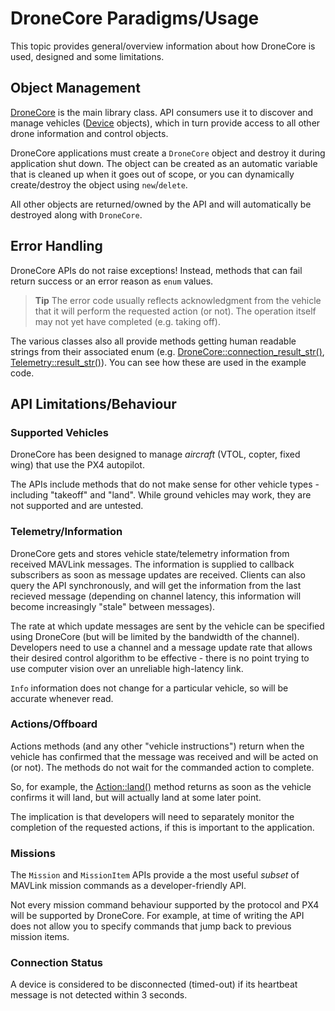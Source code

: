 # DroneCore Paradigms/Usage

This topic provides general/overview information about how DroneCore is used, designed and some limitations. 


## Object Management

[DroneCore](../api_reference/classdronecore_1_1_drone_core.md) is the main library class. API consumers use it to discover and manage vehicles ([Device](../api_reference/classdronecore_1_1_device.md) objects), which in turn provide access to all other drone information and control objects.

DroneCore applications must create a `DroneCore` object and destroy it during application shut down. The object can be created as an automatic variable that is cleaned up when it goes out of scope, or you can dynamically create/destroy the object using `new`/`delete`.

All other objects are returned/owned by the API and will automatically be destroyed along with `DroneCore`.


## Error Handling

DroneCore APIs do not raise exceptions! Instead, methods that can fail return success or an error reason as `enum` values.

> **Tip** The error code usually reflects acknowledgment from the vehicle that it will perform the requested action (or not). The operation itself may not yet have completed (e.g. taking off).

The various classes also all provide methods getting human readable strings from their associated enum (e.g. [DroneCore::connection_result_str()](../api_reference/classdronecore_1_1_drone_core.md#classdronecore_1_1_drone_core_1a84c40dcefcafe888c38a5ed8dd93b0af), [Telemetry::result_str()](../api_reference/classdronecore_1_1_telemetry.md#classdronecore_1_1_telemetry_1a05c6355b7f8743250b2a7a611ea5fb4a)). You can see how these are used in the example code.

## API Limitations/Behaviour
### Supported Vehicles

DroneCore has been designed to manage *aircraft* (VTOL, copter, fixed wing) that use the PX4 autopilot. 

The APIs include methods that do not make sense for other vehicle types - including "takeoff" and "land". While ground vehicles may work, they are not supported and are untested.


### Telemetry/Information

DroneCore gets and stores vehicle state/telemetry information from received MAVLink messages. The information is supplied to callback subscribers as soon as message updates are received. Clients can also query the API synchronously, and will get the information from the last recieved message (depending on channel latency, this information will become increasingly "stale" between messages).

The rate at which update messages are sent by the vehicle can be specified using DroneCore (but will be limited by the bandwidth of the channel). Developers need to use a channel and a message update rate that allows their desired control algorithm to be effective - there is no point trying to use computer vision over an unreliable high-latency link.

`Info` information does not change for a particular vehicle, so will be accurate whenever read.


### Actions/Offboard

Actions methods (and any other "vehicle instructions") return when the vehicle has confirmed that the message was received and will be acted on (or not). The methods do not wait for the commanded action to complete.

So, for example, the [Action::land()](../api_reference/classdronecore_1_1_action.md#classdronecore_1_1_action_1ad1a50dd7bff99d3099916576efbf8cf6) method returns as soon as the vehicle confirms it will land, but will actually land at some later point. 

The implication is that developers will need to separately monitor the completion of the requested actions, if this is important to the application.


### Missions

The `Mission` and `MissionItem` APIs provide a the most useful *subset* of MAVLink mission commands as a developer-friendly API. 

Not every mission command behaviour supported by the protocol and PX4 will be supported by DroneCore. For example, at time of writing the API does not allow you to specify commands that jump back to previous mission items.


### Connection Status

A device is considered to be disconnected (timed-out) if its heartbeat message is not detected within 3 seconds.
